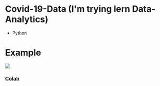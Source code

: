 # Covid-19-Data (I'm trying lern Data-Analytics)
- Python


# Example
![](https://cdn.discordapp.com/attachments/925063485556150292/930158026277658714/unknown.png)
### [Colab](https://colab.research.google.com/gist/H3X-T/33368ab57a906c0f8f2174fe23c1c4f8/covid-19.ipynb)
